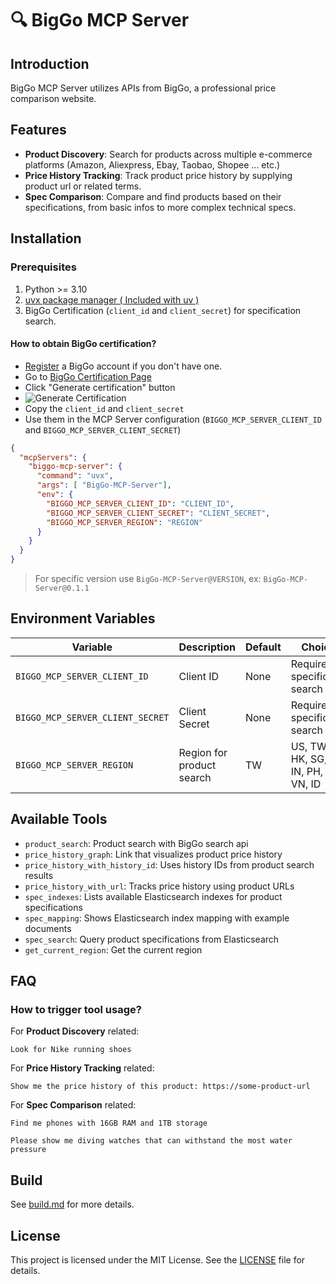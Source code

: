 # 🔍 BigGo MCP Server
## Introduction
BigGo MCP Server utilizes APIs from BigGo, a professional price comparison website.

## Features
- **Product Discovery**: Search for products across multiple e-commerce platforms (Amazon, Aliexpress, Ebay, Taobao, Shopee ... etc.)
- **Price History Tracking**: Track product price history by supplying product url or related terms.
- **Spec Comparison**: Compare and find products based on their specifications, from basic infos to more complex technical specs.

## Installation
### Prerequisites
1. Python >= 3.10
2. [uvx package manager ( Included with uv )](https://docs.astral.sh/uv/getting-started/installation/)
3. BigGo Certification (`client_id` and `client_secret`) for specification search. 

#### How to obtain BigGo certification?
  - [Register](https://account.biggo.com/?url=https%3A%2F%2Fbiggo.com%2F&lang=en&source=web&type=biggo3&method=register) a BigGo account if you don't have one.
  - Go to [BigGo Certification Page](https://account.biggo.com/setting/token)
  - Click "Generate certification" button
  - ![Generate Certification](./docs/Pics/generate-certification.png)
  - Copy the `client_id` and `client_secret`
  - Use them in the MCP Server configuration (`BIGGO_MCP_SERVER_CLIENT_ID` and `BIGGO_MCP_SERVER_CLIENT_SECRET`)

```json
{
  "mcpServers": {
    "biggo-mcp-server": {
      "command": "uvx",
      "args": [ "BigGo-MCP-Server"],
      "env": {
        "BIGGO_MCP_SERVER_CLIENT_ID": "CLIENT_ID",
        "BIGGO_MCP_SERVER_CLIENT_SECRET": "CLIENT_SECRET",
        "BIGGO_MCP_SERVER_REGION": "REGION"
      }
    }
  }
}
```
> For specific version use `BigGo-MCP-Server@VERSION`, ex: `BigGo-MCP-Server@0.1.1`

## Environment Variables
| Variable                         | Description               | Default | Choices                                    |
| -------------------------------- | ------------------------- | ------- | ------------------------------------------ |
| `BIGGO_MCP_SERVER_CLIENT_ID`     | Client ID                 | None    | Required for specification search          |
| `BIGGO_MCP_SERVER_CLIENT_SECRET` | Client Secret             | None    | Required for specification search          |
| `BIGGO_MCP_SERVER_REGION`        | Region for product search | TW      | US, TW, JP, HK, SG, MY, IN, PH, TH, VN, ID |

## Available Tools
- `product_search`: Product search with BigGo search api
- `price_history_graph`: Link that visualizes product price history
- `price_history_with_history_id`: Uses history IDs from product search results
- `price_history_with_url`: Tracks price history using product URLs
- `spec_indexes`: Lists available Elasticsearch indexes for product specifications
- `spec_mapping`: Shows Elasticsearch index mapping with example documents
- `spec_search`: Query product specifications from Elasticsearch
- `get_current_region`: Get the current region

## FAQ
### How to trigger tool usage?
For **Product Discovery** related:
```
Look for Nike running shoes
```
For **Price History Tracking** related:
```
Show me the price history of this product: https://some-product-url
```
For **Spec Comparison** related:
```
Find me phones with 16GB RAM and 1TB storage
```
```
Please show me diving watches that can withstand the most water pressure
```

## Build
See [build.md](docs/build.md) for more details.

## License
This project is licensed under the MIT License. See the [LICENSE](LICENSE) file for details.
